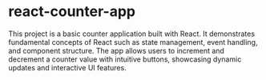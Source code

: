 # react-counter-app
This project is a basic counter application built with React. It demonstrates fundamental concepts of React such as state management, event handling, and component structure. The app allows users to increment and decrement a counter value with intuitive buttons, showcasing dynamic updates and interactive UI features.
